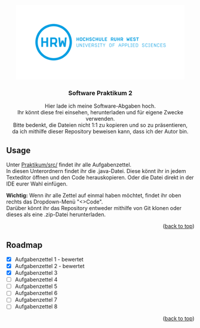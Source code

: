 <!-- PROJECT LOGO -->
<br />
<div align="center">
  <a href="https://www.hochschule-ruhr-west.de/">
    <img src="images/hrw_logo.png" alt="Logo" width=auto height="200">
  </a>

<h3 align="center">Software Praktikum 2</h3>

  <p align="center">
    Hier lade ich meine Software-Abgaben hoch.<br>
    Ihr könnt diese frei einsehen, herunterladen und für eigene Zwecke verwenden.<br>
    Bitte bedenkt, die Dateien nicht 1:1 zu kopieren und so zu präsentieren,  <br>
    da ich mithilfe dieser Repository beweisen kann, dass ich der Autor bin.
  </p>
</div>

<!-- USAGE EXAMPLES -->
## Usage

Unter [Praktikum/src/](https://github.com/JavaBoii/Praktikum/tree/master/src) findet ihr alle Aufgabenzettel.<br>
In diesen Unterordnern findet ihr die .java-Datei. Diese könnt ihr in jedem Texteditor öffnen und den Code herauskopieren.
Oder die Datei direkt in der IDE eurer Wahl einfügen.<br>

<b>Wichtig:</b> Wenn ihr alle Zettel auf einmal haben möchtet, findet ihr oben rechts das Dropdown-Menü "<>Code".<br>
Darüber könnt ihr das Repository entweder mithilfe von Git klonen oder dieses als eine .zip-Datei herunterladen.

<p align="right">(<a href="#readme-top">back to top</a>)</p>



<!-- ROADMAP -->
## Roadmap

- [x] Aufgabenzettel 1 - bewertet
- [x] Aufgabenzettel 2 - bewertet
- [x] Aufgabenzettel 3
- [ ] Aufgabenzettel 4
- [ ] Aufgabenzettel 5
- [ ] Aufgabenzettel 6
- [ ] Aufgabenzettel 7
- [ ] Aufgabenzettel 8

<p align="right">(<a href="#readme-top">back to top</a>)</p>
